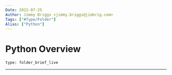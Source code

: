```yaml
---
Date: 2022-07-25
Author: Jimmy Briggs <jimmy.briggs@jimbrig.com>
Tags: ["#Type/Folder"]
Alias: ["Python"]
---
```


# Python Overview

 
```ccard
type: folder_brief_live
```
 

***
